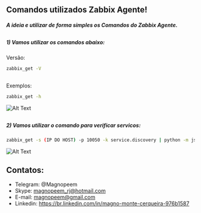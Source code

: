 


##                                      Comandos utilizados Zabbix Agente!

##### A ideia e utilizar de forma simples os Comandos do Zabbix Agente.


##
##### 1) Vamos utilizar os comandos abaixo:

Versão:
```sh
zabbix_get -V 
```
##
Exemplos:
```sh
zabbix_get -h
```

![Alt Text](https://raw.githubusercontent.com/MagnoMonteCerqueira/Zabbix/master/Dicas_e_Truques/src/img/Agents/Windows/Comandos-agente01.PNG)

##
##### 2) Vamos utilizar o comando para verificar servicos:

```sh
zabbix_get -s (IP DO HOST) -p 10050 -k service.discovery | python -m json.tool
```

![Alt Text](https://raw.githubusercontent.com/MagnoMonteCerqueira/Zabbix/master/Dicas_e_Truques/src/img/Agents/Windows/Comandos-agente02.PNG)

##




##
## Contatos:


* Telegram: @Magnopeem
* Skype: magnopeem_rj@hotmail.com
* E-mail: magnopeem@gmail.com
* Linkedin: https://br.linkedin.com/in/magno-monte-cerqueira-976b1587
